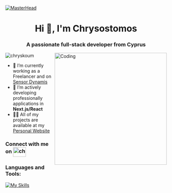 [![MasterHead](https://github.com/user-attachments/assets/53a08b42-2a7f-4b48-9e9c-eef297913d0e)](https://rishavchanda.io)

<h1 align="center">Hi 👋, I'm Chrysostomos</h1>
<h3 align="center">A passionate full-stack developer from Cyprus</h3>

<img align="right" alt="Coding" width="350" src="https://camo.githubusercontent.com/2366b34bb903c09617990fb5fff4622f3e941349e846ddb7e73df872a9d21233/68747470733a2f2f63646e2e6472696262626c652e636f6d2f75736572732f3733303730332f73637265656e73686f74732f363538313234332f6176656e746f2e676966">

<p align="left"> <img src="https://komarev.com/ghpvc/?username=chryskoum&label=Profile%20views&color=0e75b6&style=flat" alt="chryskoum" /> </p>

- 🔭 I’m currently working as a Freelancer and on [Sensor Dynamis](https://sensordynamis.com/)
- 🌱 I’m actively developing professionally applications in **Next.js/React**
- 👨‍💻 All of my projects are available at my [Personal Website](https://chryskoum.github.io/ChrysK/)
<!--- ⚡ "I’m eager to learn **Next.js**! -->

<h3 align="left">Connect with me on <a href="https://linkedin.com/in/chrysostomos-koumides-465880222" target="blank"><img align="center" src="https://raw.githubusercontent.com/rahuldkjain/github-profile-readme-generator/master/src/images/icons/Social/linked-in-alt.svg" alt="chrysostomos-koumides-465880222" height="30" width="40" /></a> </h3>



<h3 align="left">Languages and Tools:</h3>

[![My Skills](https://skillicons.dev/icons?i=bash,git,github,docker,kubernetes,grafana,cpp,python,java,php,laravel,bootstrap,tailwind,js,ts,nodejs,express,nextjs,react,cypress,mongodb,mysql,firebase,postman,figma,vscode&perline=9)](https://skillicons.dev)



<!--  <p>&nbsp;<img align="center" src="https://github-readme-stats.vercel.app/api?username=chryskoum&show_icons=true&locale=en" alt="chryskoum" /></p> -->

